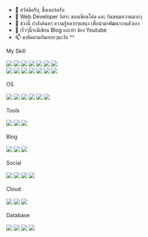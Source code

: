 - 👋 สวัสดีครับ, ชื่อเตอร์ครับ
- 👀 Web Developer อิสระ ชอบเขียนโค้ด และ กินขนมหวานมากๆ
- 🌱 ช่วงนี้ กำลังค้นหา ความรู้หลายๆแขนง เพื่อนำมาพัฒนางานตัวเอง
- 💞️ เร็วๆนี้จะมีเขียน Blog และทำ ช่อง Youtube
- 📫 มาติดตามกันเยอะๆนะงับ ^^

My Skill  <br><br> 
<img src="https://img.shields.io/badge/Kotlin-0095D5?&style=for-the-badge&logo=kotlin&logoColor=white"> 
<img src="https://img.shields.io/badge/Python-FFD43B?style=for-the-badge&logo=python&logoColor=blue">
<img src="https://img.shields.io/badge/Flutter-02569B?style=for-the-badge&logo=flutter&logoColor=white">
<img src="https://img.shields.io/badge/HTML5-E34F26?style=for-the-badge&logo=html5&logoColor=white">
<img src="https://img.shields.io/badge/CSS3-1572B6?style=for-the-badge&logo=css3&logoColor=white">
<img src="https://img.shields.io/badge/JavaScript-323330?style=for-the-badge&logo=javascript&logoColor=F7DF1E">
<img src="https://img.shields.io/badge/MySQL-005C84?style=for-the-badge&logo=mysql&logoColor=white">
<br>
<img src="https://img.shields.io/badge/React-20232A?style=for-the-badge&logo=react&logoColor=61DAFB">
<img src="https://img.shields.io/badge/Tailwind_CSS-38B2AC?style=for-the-badge&logo=tailwind-css&logoColor=white">
<img src="https://img.shields.io/badge/PHP-777BB4?style=for-the-badge&logo=php&logoColor=white">
<img src="https://img.shields.io/badge/Express.js-000000?style=for-the-badge&logo=express&logoColor=white">
<img src="https://img.shields.io/badge/jQuery-0769AD?style=for-the-badge&logo=jquery&logoColor=white">
<img src="https://img.shields.io/badge/json-5E5C5C?style=for-the-badge&logo=json&logoColor=white">
<img src="https://img.shields.io/badge/Ruby-CC342D?style=for-the-badge&logo=ruby&logoColor=white">
<br>
<br>
OS <br><br>
<img src="https://img.shields.io/badge/Linux-FCC624?style=for-the-badge&logo=linux&logoColor=black">
<img src="https://img.shields.io/badge/Ubuntu-E95420?style=for-the-badge&logo=ubuntu&logoColor=white">
<img src="https://img.shields.io/badge/Windows-0078D6?style=for-the-badge&logo=windows&logoColor=white">
<img src="https://img.shields.io/badge/Kali_Linux-557C94?style=for-the-badge&logo=kali-linux&logoColor=white">
<img src="https://img.shields.io/badge/Debian-A81D33?style=for-the-badge&logo=debian&logoColor=white">
<img src="https://img.shields.io/badge/Fedora-294172?style=for-the-badge&logo=fedora&logoColor=white">
<br><br>
Tools <br><br>
<img src="https://img.shields.io/badge/Android_Studio-3DDC84?style=for-the-badge&logo=android-studio&logoColor=white">
<img src="https://img.shields.io/badge/Visual_Studio_Code-0078D4?style=for-the-badge&logo=visual%20studio%20code&logoColor=white">
<img src="https://img.shields.io/badge/IntelliJIDEA-000000.svg?style=for-the-badge&logo=intellij-idea&logoColor=white">
<br><br>
Blog <br><br>
<img src="https://img.shields.io/badge/Wordpress-21759B?style=for-the-badge&logo=wordpress&logoColor=white">
<img src="https://img.shields.io/badge/Medium-12100E?style=for-the-badge&logo=medium&logoColor=white">
<img src="https://img.shields.io/badge/Joomla-5091CD?style=for-the-badge&logo=joomla&logoColor=white">
<br><br>
Social <br><br>
<img src="https://img.shields.io/badge/Gmail-D14836?style=for-the-badge&logo=gmail&logoColor=white">
<img src="https://img.shields.io/badge/website-000000?style=for-the-badge&logo=About.me&logoColor=white">
<img src="https://img.shields.io/badge/Line-00C300?style=for-the-badge&logo=line&logoColor=white">
<img src="https://img.shields.io/badge/YouTube-FF0000?style=for-the-badge&logo=youtube&logoColor=white">
<br><br>
Cloud <br><br>
<img src="https://img.shields.io/badge/Digital_Ocean-0080FF?style=for-the-badge&logo=DigitalOcean&logoColor=white">
<img src="https://img.shields.io/badge/Heroku-430098?style=for-the-badge&logo=heroku&logoColor=white">
<img src="https://img.shields.io/badge/Cloudflare-F38020?style=for-the-badge&logo=Cloudflare&logoColor=white">
<br><br>
Database <br><br>
<img src="https://img.shields.io/badge/MySQL-005C84?style=for-the-badge&logo=mysql&logoColor=white">
<img src="https://img.shields.io/badge/MongoDB-4EA94B?style=for-the-badge&logo=mongodb&logoColor=white">
<img src="https://img.shields.io/badge/firebase-ffca28?style=for-the-badge&logo=firebase&logoColor=black">
<img src="https://img.shields.io/badge/Oracle-F80000?style=for-the-badge&logo=oracle&logoColor=black">
